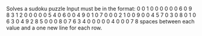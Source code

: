 Solves a sudoku puzzle
Input must be in the format:
0 0 1 0 0 0 0 0 0
6 0 9 8 3 1 2 0 0
0 0 0 5 4 0 6 0 0
4 9 0 1 0 7 0 0 0
2 1 0 0 9 0 0 4 5
7 0 3 0 8 0 1 0 6
3 0 4 9 2 8 5 0 0
0 8 0 7 6 3 4 0 0
0 0 0 4 0 0 0 7 8
spaces between each value and a one new line for each row.
